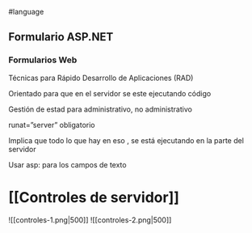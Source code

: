 #language
## Formulario ASP.NET

### Formularios Web

Técnicas para Rápido Desarrollo de Aplicaciones (RAD)

Orientado para que en el servidor se este ejecutando código

Gestión de estad para administrativo, no administrativo

runat=”server” obligatorio

Implica que todo lo que hay en eso , se está ejecutando en la parte del servidor

Usar asp: para los campos de texto

# [[Controles de servidor]]
![[controles-1.png|500]]
![[controles-2.png|500]]

